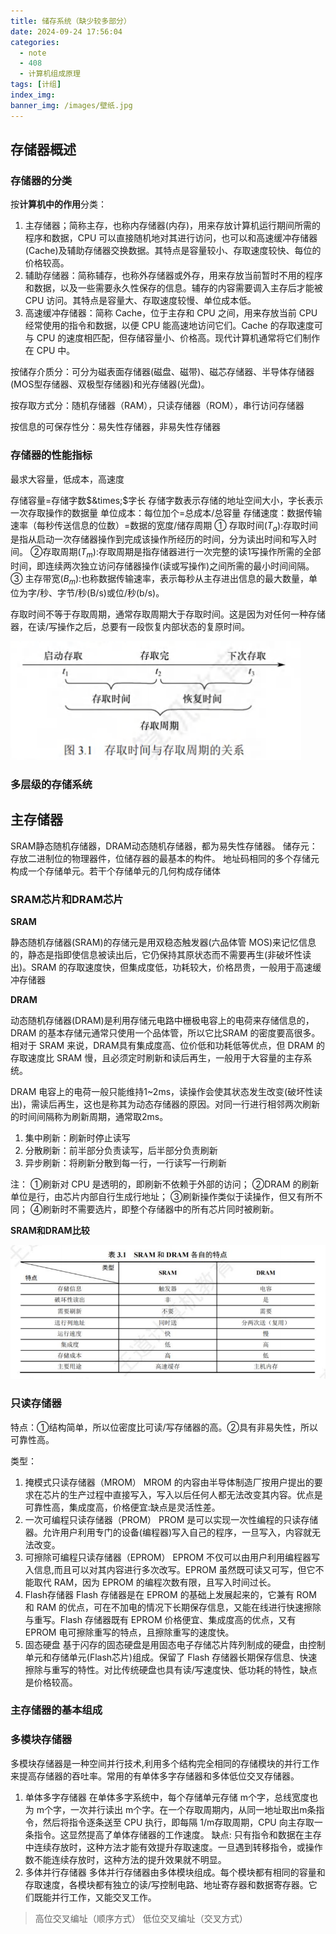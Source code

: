```yaml
---
title: 储存系统（缺少较多部分）
date: 2024-09-24 17:56:04
categories:
  - note
  - 408
  - 计算机组成原理
tags: [计组]
index_img:
banner_img: /images/壁纸.jpg
---
```


## 存储器概述

### 存储器的分类

按**计算机中的作用**分类：

1. 主存储器；简称主存，也称内存储器(内存)，用来存放计算机运行期间所需的程序和数据，CPU 可以直接随机地对其进行访问，也可以和高速缓冲存储器(Cache)及辅助存储器交换数据。其特点是容量较小、存取速度较快、每位的价格较高。
2. 辅助存储器：简称辅存，也称外存储器或外存，用来存放当前暂时不用的程序和数据，以及一些需要永久性保存的信息。辅存的内容需要调入主存后才能被 CPU 访问。其特点是容量大、存取速度较慢、单位成本低。
3. 高速缓冲存储器：简称 Cache，位于主存和 CPU 之间，用来存放当前 CPU 经常使用的指令和数据，以便 CPU 能高速地访问它们。Cache 的存取速度可与 CPU 的速度相匹配，但存储容量小、价格高。现代计算机通常将它们制作在 CPU 中。

按储存介质分：可分为磁表面存储器(磁盘、磁带)、磁芯存储器、半导体存储器(MOS型存储器、双极型存储器)和光存储器(光盘)。

按存取方式分：随机存储器（RAM），只读存储器（ROM），串行访问存储器

按信息的可保存性分：易失性存储器，非易失性存储器

### 存储器的性能指标

最求大容量，低成本，高速度

存储容量=存储字数$&times;$字长 存储字数表示存储的地址空间大小，字长表示一次存取操作的数据量
单位成本：每位加个=总成本/总容量
存储速度：数据传输速率（每秒传送信息的位数）=数据的宽度/储存周期
    ① 存取时间($T_a$):存取时间是指从启动一次存储器操作到完成该操作所经历的时间，分为读出时间和写入时间。
    ②存取周期($T_m$):存取周期是指存储器进行一次完整的读1写操作所需的全部时间，即连续两次独立访问存储器操作(读或写操作)之间所需的最小时间间隔。
    ③ 主存带宽($B_m$):也称数据传输速率，表示每秒从主存进出信息的最大数量，单位为字/秒、字节/秒(B/s)或位/秒(b/s)。

存取时间不等于存取周期，通常存取周期大于存取时间。这是因为对任何一种存储器，在读/写操作之后，总要有一段恢复内部状态的复原时间。

![存取时间与存取周期的关系](../images/存储系统/存取时间与存取周期的关系.png)

### 多层级的存储系统

## 主存储器

SRAM静态随机存储器，DRAM动态随机存储器，都为易失性存储器。
储存元：存放二进制位的物理器件，位储存器的最基本的构件。
地址码相同的多个存储元构成一个存储单元。若干个存储单元的几何构成存储体

### SRAM芯片和DRAM芯片

**SRAM**

静态随机存储器(SRAM)的存储元是用双稳态触发器(六品体管 MOS)来记忆信息的，静态是指即使信息被读出后，它仍保持其原状态而不需要再生(非破坏性读出)。SRAM 的存取速度快，但集成度低，功耗较大，价格昂贵，一般用于高速缓冲存储器

**DRAM**

动态随机存储器(DRAM)是利用存储元电路中栅极电容上的电荷来存储信息的，DRAM 的基本存储元通常只使用一个品体管，所以它比SRAM 的密度要高很多。相对于 SRAM 来说，DRAM具有集成度高、位价低和功耗低等优点，但 DRAM 的存取速度比 SRAM 慢，且必须定时刷新和读后再生，一般用于大容量的主存系统。

DRAM 电容上的电荷一般只能维持1~2ms，读操作会使其状态发生改变(破坏性读出)，需读后再生，这也是称其为动态存储器的原因。对同一行进行相邻两次刷新的时间间隔称为刷新周期，通常取2ms。

1. 集中刷新：刷新时停止读写
2. 分散刷新：前半部分负责读写，后半部分负责刷新
3. 异步刷新：将刷新分散到每一行，一行读写一行刷新

注：
①刷新对 CPU 是透明的，即刷新不依赖于外部的访问；
②DRAM 的刷新单位是行，由芯片内部自行生成行地址；
③刷新操作类似于读操作，但又有所不同；
④刷新时不需要选片，即整个存储器中的所有芯片同时被刷新。

**SRAM和DRAM比较**

![SRAM和DRAM比较](../images/存储系统/比较.png)

### 只读存储器

特点：①结构简单，所以位密度比可读/写存储器的高。②具有非易失性，所以可靠性高。

类型：

1. 掩模式只读存储器（MROM）
  MROM 的内容由半导体制造厂按用户提出的要求在芯片的生产过程中直接写入，写入以后任何人都无法改变其内容。优点是可靠性高，集成度高，价格便宜:缺点是灵活性差。
2. 一次可编程只读存储器（PROM）
  PROM 是可以实现一次性编程的只读存储器。允许用户利用专门的设备(编程器)写入自己的程序，一旦写入，内容就无法改变。
3. 可擦除可编程只读存储器（EPROM）
  EPROM 不仅可以由用户利用编程器写入信息,而且可以对其内容进行多次改写。EPROM 虽然既可读又可写，但它不能取代 RAM，因为 EPROM 的编程次数有限，且写入时间过长。
4. Flash存储器
  Flash 存储器是在 EPROM 的基础上发展起来的，它兼有 ROM 和 RAM 的优点，可在不加电的情况下长期保存信息，又能在线进行快速擦除与重写。Flash 存储器既有 EPROM 价格便宜、集成度高的优点，又有 EPROM 电可擦除重写的特点，且擦除重写的速度快。
5. 固态硬盘
  基于闪存的固态硬盘是用固态电子存储芯片阵列制成的硬盘，由控制单元和存储单元(Flash芯片)组成。保留了 Flash 存储器长期保存信息、快速擦除与重写的特性。对比传统硬盘也具有读/写速度快、低功耗的特性，缺点是价格较高。
  
### 主存储器的基本组成

### 多模块存储器

多模块存储器是一种空间并行技术,利用多个结构完全相同的存储模块的并行工作来提高存储器的吞吐率。常用的有单体多字存储器和多体低位交叉存储器。

1. 单体多字存储器
  在单体多字系统中，每个存储单元存储 m个字，总线宽度也为 m个字，一次并行读出 m个字。在一个存取周期内，从同一地址取出m条指令，然后将指令逐条送至 CPU 执行，即每隔 1/m存取周期，CPU 向主存取一条指令。这显然提高了单体存储器的工作速度。
  缺点:
  只有指令和数据在主存中连续存放时，这种方法才能有效提升存取速度。一旦遇到转移指令，或操作数不能连续存放时，这种方法的提升效果就不明显。
2. 多体并行存储器
  多体并行存储器由多体模块组成。每个模块都有相同的容量和存取速度，各模块都有独立的读/写控制电路、地址寄存器和数据寄存器。它们既能并行工作，又能交叉工作。

  > 高位交叉编址（顺序方式）
  > 低位交叉编址（交叉方式）
